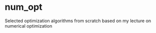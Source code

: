 # num_opt
Selected optimization algorithms from scratch based on my lecture on numerical optimization
